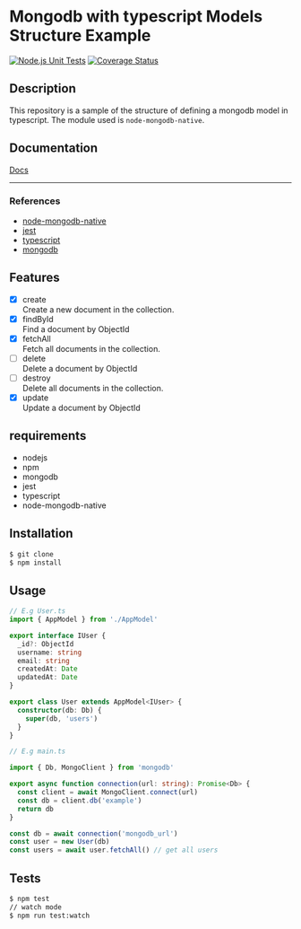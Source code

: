 # Mongodb with typescript Models Structure Example
[![Node.js Unit Tests](https://github.com/yoshitaka-motomura/mongodb-typescript-models-structure-example/actions/workflows/test.yml/badge.svg?branch=main)](https://github.com/yoshitaka-motomura/mongodb-typescript-models-structure-example/actions/workflows/test.yml)
[![Coverage Status](https://coveralls.io/repos/github/yoshitaka-motomura/mongodb-typescript-models-structure-example/badge.svg?branch=main)](https://coveralls.io/github/yoshitaka-motomura/mongodb-typescript-models-structure-example?branch=main)

## Description
This repository is a sample of the structure of defining a mongodb model in typescript.
The module used is `node-mongodb-native`.

## Documentation
[Docs](https://yoshitaka-motomura.github.io/mongodb-typescript-models-structure-example/)

---
### References
- [node-mongodb-native](https://mongodb.github.io/node-mongodb-native/4.0/)
- [jest](https://jestjs.io/docs/getting-started)
- [typescript](https://www.typescriptlang.org/docs/)
- [mongodb](https://docs.mongodb.com/)


## Features
- [x] create <br>
  Create a new document in the collection.
- [x] findById <br>
  Find a document by ObjectId
- [x] fetchAll <br>
  Fetch all documents in the collection.
- [ ] delete <br>
  Delete a document by ObjectId
- [ ] destroy <br>
  Delete all documents in the collection.
- [x] update <br>
  Update a document by ObjectId

## requirements
- nodejs
- npm
- mongodb
- jest
- typescript
- node-mongodb-native

## Installation
```bash
$ git clone
$ npm install
```

## Usage
```typescript
// E.g User.ts
import { AppModel } from './AppModel'

export interface IUser {
  _id?: ObjectId
  username: string
  email: string
  createdAt: Date
  updatedAt: Date
}

export class User extends AppModel<IUser> {
  constructor(db: Db) {
    super(db, 'users')
  }
}

// E.g main.ts

import { Db, MongoClient } from 'mongodb'

export async function connection(url: string): Promise<Db> {
  const client = await MongoClient.connect(url)
  const db = client.db('example')
  return db
}

const db = await connection('mongodb_url')
const user = new User(db)
const users = await user.fetchAll() // get all users
```

## Tests
```bash
$ npm test
// watch mode
$ npm run test:watch
```